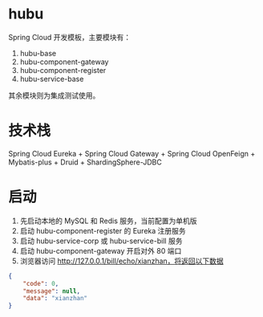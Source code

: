 # hubu

Spring Cloud 开发模板，主要模块有：

1. hubu-base
2. hubu-component-gateway
3. hubu-component-register
4. hubu-service-base

其余模块则为集成测试使用。

# 技术栈

Spring Cloud Eureka + Spring Cloud Gateway + Spring Cloud OpenFeign + Mybatis-plus + Druid + ShardingSphere-JDBC

# 启动

1. 先启动本地的 MySQL 和 Redis 服务，当前配置为单机版
2. 启动 hubu-component-register 的 Eureka 注册服务
3. 启动 hubu-service-corp 或 hubu-service-bill 服务
4. 启动 hubu-component-gateway 开启对外 80 端口
5. 浏览器访问 http://127.0.0.1/bill/echo/xianzhan，将返回以下数据

```json
{
    "code": 0,
    "message": null,
    "data": "xianzhan"
}
```